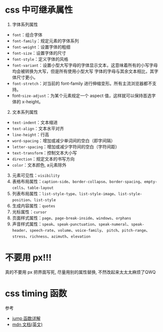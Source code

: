 
# css 中可继承属性

1. 字体系列属性

- `font`：组合字体
- `font-family`：规定元素的字体系列
- `font-weight`：设置字体的粗细
- `font-size`：设置字体的尺寸
- `font-style`：定义字体的风格
- `font-variant`：设置小型大写字母的字体显示文本，这意味着所有的小写字母均会被转换为大写，但是所有使用小型大写 字体的字母与其余文本相比，其字体尺寸更小。
- `font-stretch`：对当前的 font-family 进行伸缩变形。所有主流浏览器都不支持。
- font-`size-adjust`：为某个元素规定一个 aspect 值，这样就可以保持首选字体的 x-height。

2. 文本系列属性

- `text-indent`：文本缩进
- `text-align`：文本水平对齐
- `line-height`：行高
- `word-spacing`：增加或减少单词间的空白（即字间隔）
- `letter-spacing`：增加或减少字符间的空白（字符间距）
- `text-transform`：控制文本大小写
- `direction`：规定文本的书写方向
- `color`：文本颜色, a元素除外

3. 元素可见性：`visibility`
4. 表格布局属性：`caption-side`、`border-collapse`、`border-spacing`、`empty-cells`、`table-layout`
5. 列表布局属性：`list-style-type`、`list-style-image`、`list-style-position`、`list-style`
6. 生成内容属性：`quotes`
7. 光标属性：`cursor`
8. 页面样式属性：`page`、`page-break-inside`、`windows`、`orphans`
9. 声音样式属性：`speak`、`speak-punctuation`、`speak-numeral`、`speak-header`、`speech-rate`、`volume`、`voice-family`、 `pitch`、`pitch-range`、`stress`、`richness`、`azimuth`、`elevation`

# 不要用 px!!!

真的不要用 px 把界面写死, 尽量用别的属性替换, 不然改起来太太太麻烦了QWQ 

# css timing 函数

参考

- [jump 函数详解](https://segmentfault.com/a/1190000019371312)
- [mdn 文档(英文)](https://developer.mozilla.org/en-US/docs/Web/CSS/animation-timing-function)
